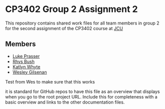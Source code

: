 # CP3402 Group 2 Assignment 2
This repository contains shared work files for all team members in group 2 for the second assignment of the CP3402 course at [JCU](https://www.jcu.edu.au/)
## Members 
- [Luke Prasser](https://github.com/luke185)
- [Rhys Bush](https://github.com/RhysBush)
- [Katlyn Whyte](https://github.com/katlyn-whyte)
- [Wesley Gilsenan](https://github.com/WesleyJGilsenan)

Test from Wes to make sure that this works

it is standard for GitHub repos to have this file as an overview that displays when you 
go to the root project URL. Include this for completeness with a basic overview and links to the 
other documentation files.
